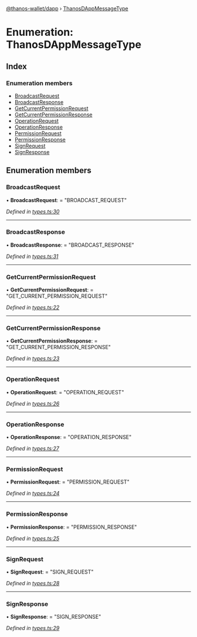[@thanos-wallet/dapp](../README.md) › [ThanosDAppMessageType](thanosdappmessagetype.md)

# Enumeration: ThanosDAppMessageType

## Index

### Enumeration members

* [BroadcastRequest](thanosdappmessagetype.md#broadcastrequest)
* [BroadcastResponse](thanosdappmessagetype.md#broadcastresponse)
* [GetCurrentPermissionRequest](thanosdappmessagetype.md#getcurrentpermissionrequest)
* [GetCurrentPermissionResponse](thanosdappmessagetype.md#getcurrentpermissionresponse)
* [OperationRequest](thanosdappmessagetype.md#operationrequest)
* [OperationResponse](thanosdappmessagetype.md#operationresponse)
* [PermissionRequest](thanosdappmessagetype.md#permissionrequest)
* [PermissionResponse](thanosdappmessagetype.md#permissionresponse)
* [SignRequest](thanosdappmessagetype.md#signrequest)
* [SignResponse](thanosdappmessagetype.md#signresponse)

## Enumeration members

###  BroadcastRequest

• **BroadcastRequest**: = "BROADCAST_REQUEST"

*Defined in [types.ts:30](https://github.com/madfish-solutions/thanoswallet-dapp/blob/8b5bfb8/src/types.ts#L30)*

___

###  BroadcastResponse

• **BroadcastResponse**: = "BROADCAST_RESPONSE"

*Defined in [types.ts:31](https://github.com/madfish-solutions/thanoswallet-dapp/blob/8b5bfb8/src/types.ts#L31)*

___

###  GetCurrentPermissionRequest

• **GetCurrentPermissionRequest**: = "GET_CURRENT_PERMISSION_REQUEST"

*Defined in [types.ts:22](https://github.com/madfish-solutions/thanoswallet-dapp/blob/8b5bfb8/src/types.ts#L22)*

___

###  GetCurrentPermissionResponse

• **GetCurrentPermissionResponse**: = "GET_CURRENT_PERMISSION_RESPONSE"

*Defined in [types.ts:23](https://github.com/madfish-solutions/thanoswallet-dapp/blob/8b5bfb8/src/types.ts#L23)*

___

###  OperationRequest

• **OperationRequest**: = "OPERATION_REQUEST"

*Defined in [types.ts:26](https://github.com/madfish-solutions/thanoswallet-dapp/blob/8b5bfb8/src/types.ts#L26)*

___

###  OperationResponse

• **OperationResponse**: = "OPERATION_RESPONSE"

*Defined in [types.ts:27](https://github.com/madfish-solutions/thanoswallet-dapp/blob/8b5bfb8/src/types.ts#L27)*

___

###  PermissionRequest

• **PermissionRequest**: = "PERMISSION_REQUEST"

*Defined in [types.ts:24](https://github.com/madfish-solutions/thanoswallet-dapp/blob/8b5bfb8/src/types.ts#L24)*

___

###  PermissionResponse

• **PermissionResponse**: = "PERMISSION_RESPONSE"

*Defined in [types.ts:25](https://github.com/madfish-solutions/thanoswallet-dapp/blob/8b5bfb8/src/types.ts#L25)*

___

###  SignRequest

• **SignRequest**: = "SIGN_REQUEST"

*Defined in [types.ts:28](https://github.com/madfish-solutions/thanoswallet-dapp/blob/8b5bfb8/src/types.ts#L28)*

___

###  SignResponse

• **SignResponse**: = "SIGN_RESPONSE"

*Defined in [types.ts:29](https://github.com/madfish-solutions/thanoswallet-dapp/blob/8b5bfb8/src/types.ts#L29)*
